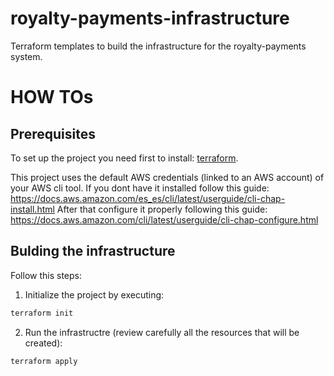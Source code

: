 # royalty-payments-infrastructure
Terraform templates to build the infrastructure for the royalty-payments system.

# HOW TOs
## Prerequisites
To set up the project you need first to install: [terraform](https://www.terraform.io/downloads.html).

This project uses the default AWS credentials (linked to an AWS account) of your AWS cli tool.
If you dont have it installed follow this guide: https://docs.aws.amazon.com/es_es/cli/latest/userguide/cli-chap-install.html
After that configure it properly following this guide: https://docs.aws.amazon.com/cli/latest/userguide/cli-chap-configure.html

## Bulding the infrastructure
Follow this steps:
1. Initialize the project by executing:
```bash
terraform init
```
2. Run the infrastructre (review carefully all the resources that will be created):
```bash
terraform apply
```